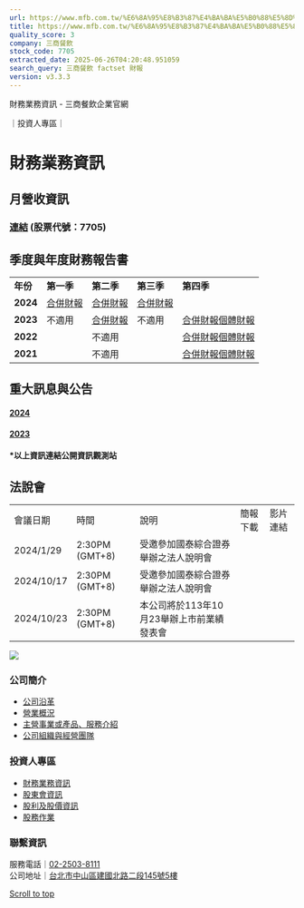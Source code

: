 ```yaml
---
url: https://www.mfb.com.tw/%E6%8A%95%E8%B3%87%E4%BA%BA%E5%B0%88%E5%8D%80/%E8%B2%A1%E5%8B%99%E6%A5%AD%E5%8B%99%E8%B3%87%E8%A8%8A/
title: https://www.mfb.com.tw/%E6%8A%95%E8%B3%87%E4%BA%BA%E5%B0%88%E5%8D%80/%E8%B2%A1%E5%8B%99%E6%A5%AD%E5%
quality_score: 3
company: 三商餐飲
stock_code: 7705
extracted_date: 2025-06-26T04:20:48.951059
search_query: 三商餐飲 factset 財報
version: v3.3.3
---
```


財務業務資訊 - 三商餐飲企業官網



｜投資人專區｜

# 財務業務資訊

## 月營收資訊

### [連結](https://mops.twse.com.tw/mops/web/t05st10_ifrs) (股票代號：7705)

## 季度與年度財務報告書

|  |  |  |  |  |
| --- | --- | --- | --- | --- |
| **年份** | **第一季** | **第二季** | **第三季** | **第四季** |
| **2024** | [合併財報](https://www.mfb.com.tw/wp-content/uploads/2024/06/113Q1餐飲合併套印.pdf) | [合併財報](https://www.mfb.com.tw/wp-content/uploads/2024/09/889283_113Q2_合併_完稿財報-電子書.pdf) | [合併財報](https://www.mfb.com.tw/wp-content/uploads/2024/12/889283_113Q3_合併_完稿財報-電子書_FINAL版_1101.pdf) |  |
| **2023** | 不適用 | [合併財報](https://www.mfb.com.tw/wp-content/uploads/2024/05/112Q2.pdf) | 不適用 | [合併財報](https://www.mfb.com.tw/wp-content/uploads/2024/05/112Q4餐飲合併_完稿財報套印.pdf)[個體財報](https://www.mfb.com.tw/wp-content/uploads/2024/05/112Q4餐飲個體_完稿財報套印.pdf) |
| **2022** |  | 不適用 |  | [合併財報](https://www.mfb.com.tw/wp-content/uploads/2024/05/111合併.pdf)[個體財報](https://www.mfb.com.tw/wp-content/uploads/2024/05/111個體.pdf) |
| **2021** |  | 不適用 |  | [合併財報](https://www.mfb.com.tw/wp-content/uploads/2024/05/110合併.pdf)[個體財報](https://www.mfb.com.tw/wp-content/uploads/2024/05/110個體.pdf) |

####

## 重大訊息與公告

#### [2024](https://mops.twse.com.tw/mops/web/t05st01?firstin=1&step=1&isnew=false&co_id=7705&year=113)

#### [2023](https://mops.twse.com.tw/mops/web/t05st01?firstin=1&step=1&isnew=false&co_id=7705&year=112)

#### \*以上資訊連結公開資訊觀測站

## 法說會

|  |  |  |  |  |
| --- | --- | --- | --- | --- |
| 會議日期 | 時間 | 說明 | 簡報下載 | 影片連結 |
| 2024/1/29 | 2:30PM (GMT+8) | 受邀參加國泰綜合證券舉辦之法人說明會 |  |  |
| 2024/10/17 | 2:30PM (GMT+8) | 受邀參加國泰綜合證券舉辦之法人說明會 |  |  |
| 2024/10/23 | 2:30PM (GMT+8) | 本公司將於113年10月23舉辦上市前業績發表會 |  |  |

![](/wp-content/uploads/2021/01/footerLOGO.png)

### 公司簡介

* [公司沿革](https://www.mfb.com.tw/%e5%85%ac%e5%8f%b8%e7%b0%a1%e4%bb%8b/%e5%85%ac%e5%8f%b8%e6%b2%bf%e9%9d%a9/)
* [營業概況](https://www.mfb.com.tw/%e5%85%ac%e5%8f%b8%e7%b0%a1%e4%bb%8b/%e7%87%9f%e6%a5%ad%e6%a6%82%e6%b3%81/)
* [主營事業或產品、服務介紹](https://www.mfb.com.tw/%e5%85%ac%e5%8f%b8%e7%b0%a1%e4%bb%8b/service/)
* [公司組織與經營團隊](https://www.mfb.com.tw/%e5%85%ac%e5%8f%b8%e7%b0%a1%e4%bb%8b/team/)

### 投資人專區

* [財務業務資訊](https://www.mfb.com.tw/%e6%8a%95%e8%b3%87%e4%ba%ba%e5%b0%88%e5%8d%80/%e8%b2%a1%e5%8b%99%e6%a5%ad%e5%8b%99%e8%b3%87%e8%a8%8a/)
* [股東會資訊](https://www.mfb.com.tw/%e6%8a%95%e8%b3%87%e4%ba%ba%e5%b0%88%e5%8d%80/%e8%82%a1%e6%9d%b1%e6%9c%83%e8%b3%87%e8%a8%8a/)
* [股利及股價資訊](https://www.mfb.com.tw/%e6%8a%95%e8%b3%87%e4%ba%ba%e5%b0%88%e5%8d%80/%e8%82%a1%e5%88%a9%e5%8f%8a%e8%82%a1%e5%83%b9%e8%b3%87%e8%a8%8a/)
* [股務作業](https://www.mfb.com.tw/%e6%8a%95%e8%b3%87%e4%ba%ba%e5%b0%88%e5%8d%80/%e8%82%a1%e5%8b%99%e4%bd%9c%e6%a5%ad/)

### 聯繫資訊

服務電話｜[02-2503-8111](tel:02-2503-8111)  
公司地址｜[台北市中山區建國北路二段145號5樓](https://goo.gl/maps/awXD3kjfCnAp9JZW7)

[Scroll to top](#top "Scroll to top")